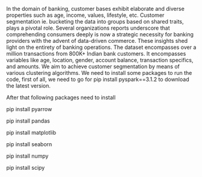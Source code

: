 In the domain of banking, customer bases exhibit elaborate and diverse properties such as age, income, values, lifestyle, etc.
Customer segmentation ie. bucketing the data into groups based on shared traits, plays a pivotal role.
Several organizations reports underscore that comprehending consumers deeply is now a strategic necessity for banking providers with the advent of data-driven commerce. 
These insights shed light on the entirety of banking operations. The dataset encompasses over a million transactions from 800K+ Indian bank customers. 
It encompasses variables like age, location, gender, account balance, transaction specifics, and amounts. We aim to achieve customer segmentation by means of various clustering algorithms.
We need to install some packages to run the code, first of all, we need to go for  pip install pyspark==3.1.2  to download the latest version.

After that following packages need to install

pip install pyarrow

pip install pandas

pip install matplotlib

pip install seaborn

pip install numpy

pip install scipy

